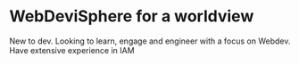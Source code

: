 # WebDeviSphere for a worldview

New to dev.  Looking to learn, engage and engineer with a focus on Webdev.  Have extensive experience in IAM 
